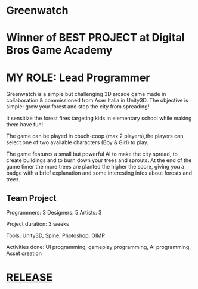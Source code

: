 # Greenwatch

# Winner of BEST PROJECT at Digital Bros Game Academy 

# MY ROLE: Lead Programmer

Greenwatch is a simple but challenging 3D arcade game made in collaboration & commissioned from Acer Italia in Unity3D.
The objective is simple: grow your forest and stop the city from spreading!

It sensitize the forest fires targeting kids in elementary school while making them have fun!

The game can be played in couch-coop (max 2 players),the players can select one of two available characters (Boy & Girl) to play.

The game features a small but powerful AI to make the city spread, to create buildings and to burn down your trees and sprouts. At the end of the game timer the more trees are planted the higher the score, giving you a badge with a brief explanation and some interesting infos about forests and trees.


## Team Project

Programmers: 3
Designers: 5
Artists: 3

Project duration: 3 weeks

Tools: Unity3D, Spine, Photoshop, GIMP

Activities done: UI programming, gameplay programming, AI programming, Asset creation


# [RELEASE](https://github.com/ViiRaLe/Greenwatch/releases)
